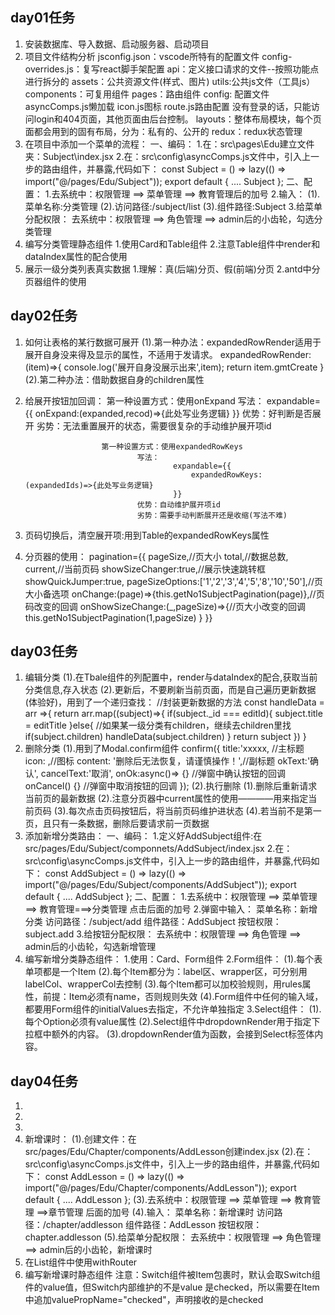 ## day01任务
1. 安装数据库、导入数据、启动服务器、启动项目
2. 项目文件结构分析
			jsconfig.json：vscode所特有的配置文件
			config-overrides.js：复写react脚手架配置
			api：定义接口请求的文件--按照功能点进行拆分的
			assets：公共资源文件(样式、图片)
			utils:公共js文件（工具js）
			components：可复用组件
			pages：路由组件
			config: 配置文件
				asyncComps.js懒加载 
				icon.js图标 
				route.js路由配置
				没有登录的话，只能访问login和404页面，其他页面由后台控制。
			layouts：整体布局模块，每个页面都会用到的固有布局，分为：私有的、公开的
			redux：redux状态管理
3. 在项目中添加一个菜单的流程：
			一、编码：
					1.在：src\pages\Edu建立文件夹：Subject\index.jsx
					2.在：src\config\asyncComps.js文件中，引入上一步的路由组件，并暴露,代码如下：
							const Subject = () => lazy(() => import("@/pages/Edu/Subject"));
							export default {
								....
								Subject
							};
			二、配置：
						1.去系统中：权限管理 ==> 菜单管理 ==> 教育管理后的加号
						2.输入：
								(1).菜单名称:分类管理
								(2).访问路径:/subject/list
								(3).组件路径:Subject
						3.给菜单分配权限：
									去系统中：权限管理 ==> 角色管理 ==> admin后的小齿轮，勾选分类管理
4. 编写分类管理静态组件
			1.使用Card和Table组件
			2.注意Table组件中render和dataIndex属性的配合使用
5. 展示一级分类列表真实数据
			1.理解：真(后端)分页、假(前端)分页
			2.antd中分页器组件的使用
			
## day02任务
1. 如何让表格的某行数据可展开
			(1).第一种办法：expandedRowRender适用于展开自身没来得及显示的属性，不适用于发请求。
						expandedRowRender:(item)=>{
							console.log('展开自身没展示出来',item);
							return item.gmtCreate
						}
			(2).第二种办法：借助数据自身的children属性
2. 给展开按钮加回调：
						第一种设置方式：使用onExpand
								写法：
										expandable={{
											onExpand:(expanded,recod)=>{此处写业务逻辑}
										}}
								优势：好判断是否展开
								劣势：无法重置展开的状态，需要很复杂的手动维护展开项id

						第一种设置方式：使用expandedRowKeys
								写法：
										expandable={{
											expandedRowKeys:(expandedIds)=>{此处写业务逻辑}
										}}
								优势：自动维护展开项id
								劣势：需要手动判断展开还是收缩(写法不难)
3. 页码切换后，清空展开项:用到Table的expandedRowKeys属性
4. 分页器的使用：
		pagination={{
			pageSize,//页大小
			total,//数据总数,
			current,//当前页码
			showSizeChanger:true,//展示快速跳转框
			showQuickJumper:true,
			pageSizeOptions:['1','2','3','4','5','8','10','50'],//页大小备选项
			onChange:(page)=>{this.getNo1SubjectPagination(page)},//页码改变的回调
			onShowSizeChange:(_,pageSize)=>{//页大小改变的回调
				this.getNo1SubjectPagination(1,pageSize)
			} 
		}}

## day03任务
1. 编辑分类
			(1).在Tbale组件的列配置中，render与dataIndex的配合,获取当前分类信息,存入状态
			(2).更新后，不要刷新当前页面，而是自己遍历更新数据(体验好)，用到了一个递归查找：
				//封装更新数据的方法
				const handleData = arr =>{
					return arr.map((subject)=>{
						if(subject._id === editId){
							subject.title = editTitle
						}else{
							//如果某一级分类有children，继续去children里找
							if(subject.children) handleData(subject.children)
						}
						return subject
					})
				}
2. 删除分类
			(1).用到了Modal.confirm组件
					confirm({
							title:'xxxxx, //主标题
							icon: <QuestionCircleOutlined />,//图标
							content: '删除后无法恢复，请谨慎操作！',//副标题
							okText:'确认',
							cancelText:'取消',
							onOk:async()=> {} //弹窗中确认按钮的回调
							onCancel() {} //弹窗中取消按钮的回调
						});
			(2).执行删除
							(1).删除后重新请求当前页的最新数据
							(2).注意分页器中current属性的使用————用来指定当前页码
							(3).每次点击页码按钮后，将当前页码维护进状态
							(4).若当前不是第一页，且只有一条数据，删除后要请求前一页数据
3. 添加新增分类路由：
	一、编码：
			1.定义好AddSubject组件:在src/pages/Edu/Subject/componnets/AddSubject/index.jsx 
			2.在：src\config\asyncComps.js文件中，引入上一步的路由组件，并暴露,代码如下：
					const AddSubject = () => lazy(() => import("@/pages/Edu/Subject/components/AddSubject"));
					export default {
						....
						AddSubject
					};
	二、配置：
				1.去系统中：权限管理 ==> 菜单管理 ==> 教育管理===>分类管理 点击后面的加号
				2.弹窗中输入：
						菜单名称：新增分类
						访问路径：/subject/add
						组件路径：AddSubject
						按钮权限：subject.add
				3.给按钮分配权限：
							去系统中：权限管理 ==> 角色管理 ==> admin后的小齿轮，勾选新增管理
4. 编写新增分类静态组件：
			1.使用：Card、Form组件
			2.Form组件：
					(1).每个表单项都是一个Item
					(2).每个Item都分为：label区、wrapper区，可分别用labelCol、wrapperCol去控制
					(3).每个Item都可以加校验规则，用rules属性，前提：Item必须有name，否则规则失效
					(4).Form组件中任何的输入域，都要用Form组件的initialValues去指定，不允许单独指定
			3.Select组件：
					(1).每个Option必须有value属性
					(2).Select组件中dropdownRender用于指定下拉框中额外的内容。
					(3).dropdownRender值为函数，会接到Select标签体内容。


## day04任务
1.
2.
3.
4. 新增课时：
			(1).创建文件：在src/pages/Edu/Chapter/components/AddLesson创建index.jsx
			(2).在：src\config\asyncComps.js文件中，引入上一步的路由组件，并暴露,代码如下：
					const AddLesson = () => lazy(() => import("@/pages/Edu/Chapter/components/AddLesson"));
					export default {
						....
						AddLesson
					};
			(3).去系统中：权限管理 ==> 菜单管理 ==> 教育管理 ==>章节管理 后面的加号
			(4).输入：
							菜单名称：新增课时
							访问路径：/chapter/addlesson
							组件路径：AddLesson
							按钮权限：chapter.addlesson
			(5).给菜单分配权限：
							去系统中：权限管理 ==> 角色管理 ==> admin后的小齿轮，新增课时
5. 在List组件中使用withRouter
6. 编写新增课时静态组件
			注意：Switch组件被Item包裹时，默认会取Switch组件的value值，但Switch内部维护的不是value
						是checked，所以需要在Item中追加valuePropName="checked"，声明接收的是checked